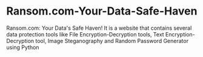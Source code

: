 # Ransom.com-Your-Data-Safe-Haven
Ransom.com: Your Data's Safe Haven! It is a website that contains several data protection tools like File Encryption-Decryption tools, Text Encryption-Decryption tool, Image Steganography and Random Password Generator using Python
